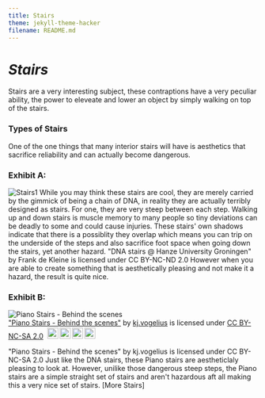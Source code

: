 ```yaml
---
title: Stairs
theme: jekyll-theme-hacker
filename: README.md
---
```

# **_Stairs_**
Stairs are a very interesting subject, these contraptions have a very peculiar ability, the power to eleveate and lower an object by simply walking on top of the stairs.
###  Types of Stairs
One of the one things that many interior stairs will have is aesthetics that sacrifice reliability and can actually become dangerous.

### Exhibit A:
 ![Stairs1](https://live.staticflickr.com/153/429765505_b39097ec6a_b.jpg)
While you may think these stairs are cool, they are merely carried by the gimmick of being a chain of DNA, in reality they are actually terribly designed as stairs. For one, they are very steep between each step. Walking up and down stairs is muscle memory to many people so tiny deviations can be deadly to some and could cause injuries. These stairs' own shadows indicate that there is a possiblity they overlap which means you can trip on the underside of the steps and also sacrifice foot space when going down the stairs, yet another hazard.
"DNA stairs @ Hanze University Groningen" by Frank de Kleine is licensed under CC BY-NC-ND 2.0
However when you are able to create something that is aesthetically pleasing and not make it a hazard, the result is quite nice.

### Exhibit B: 

<img style="display: block;" src="https://live.staticflickr.com/3328/3669714412_c88fbd1e4c_b.jpg" alt="Piano Stairs - Behind the scenes"><a href="https://www.flickr.com/photos/51022556@N00/3669714412">"Piano Stairs - Behind the scenes"</a><span> by <a href="https://www.flickr.com/photos/51022556@N00">kj.vogelius</a></span> is licensed under <a href="https://creativecommons.org/licenses/by-nc-sa/2.0/?ref=ccsearch&atype=html" style="margin-right: 5px;">CC BY-NC-SA 2.0</a><a href="https://creativecommons.org/licenses/by-nc-sa/2.0/?ref=ccsearch&atype=html" target="_blank" rel="noopener noreferrer" style="display: inline-block;white-space: none;margin-top: 2px;margin-left: 3px;height: 22px !important;"><img style="height: inherit;margin-right: 3px;display: inline-block;" src="https://search.creativecommons.org/static/img/cc_icon.svg?image_id=24314035-809c-4ea5-afef-732ad21cb5b4" /><img style="height: inherit;margin-right: 3px;display: inline-block;" src="https://search.creativecommons.org/static/img/cc-by_icon.svg" /><img style="height: inherit;margin-right: 3px;display: inline-block;" src="https://search.creativecommons.org/static/img/cc-nc_icon.svg" /><img style="height: inherit;margin-right: 3px;display: inline-block;" src="https://search.creativecommons.org/static/img/cc-sa_icon.svg" /></a></p>
"Piano Stairs - Behind the scenes" by kj.vogelius is licensed under CC BY-NC-SA 2.0
Just like the DNA stairs, these Piano stairs are aestheticlaly pleasing to look at. However, unilike those dangerous steep steps, the Piano stairs are a simple straight set of stairs and aren't hazardous aft all making this a very nice set of stairs.
[More Stairs]

